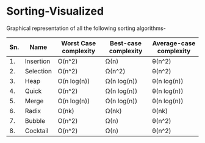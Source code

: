 # Sorting-Visualized
Graphical representation of all the following sorting algorithms-

|Sn.|   Name        |      Worst Case complexity  |     Best-case complexity  |    Average-case complexity|
----|---------------|-----------------------------|---------------------------|---------------------------|
|1. |   Insertion   |    	       O(n^2)           |           Ω(n)            |         θ(n^2)          	|
|2. |   Selection   |            O(n^2)           |           Ω(n^2)          |         θ(n^2)            |
|3. |   Heap        |            O(n log(n))      |           Ω(n log(n))     |         θ(n log(n))       |
|4. |   Quick       |            O(n^2)           |           Ω(n log(n))     |         θ(n log(n))       |
|5. |   Merge       |            O(n log(n))      |           Ω(n log(n))     |         θ(n log(n))       |
|6. |   Radix       |            O(nk)            |           Ω(nk)           |         θ(nk)             |
|7. |   Bubble      |            O(n^2)           |           Ω(n)            |         θ(n^2)            |
|8. |   Cocktail    |            O(n^2)           |           Ω(n)            |         θ(n^2)            |
